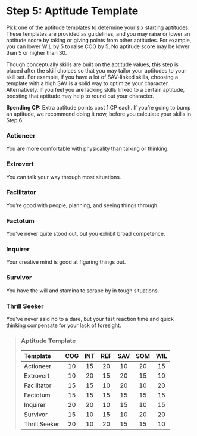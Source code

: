# Step 5: Aptitude Template

Pick one of the aptitude templates to determine your six starting [aptitudes](01-character-stats.md#aptitudes). These templates are provided as guidelines, and you may raise or lower an aptitude score by taking or giving points from other aptitudes. For example, you can lower WIL by 5 to raise COG by 5. No aptitude score may be lower than 5 or higher than 30.

Though conceptually skills are built on the aptitude values, this step is placed after the skill choices so that you may tailor your aptitudes to your skill set. For example, if you have a lot of SAV-linked skills, choosing a template with a high SAV is a solid way to optimize your character. Alternatively, if you feel you are lacking skills linked to a certain aptitude, boosting that aptitude may help to round out your character.

**Spending CP:** Extra aptitude points cost 1&nbsp;CP each. If you’re going to bump an aptitude, we recommend doing it now, before you calculate your skills in Step 6.

<!--sorted-->
### Actioneer

You are more comfortable with physicality than talking or thinking.

### Extrovert

You can talk your way through most situations.

### Facilitator

You’re good with people, planning, and seeing things through.

### Factotum

You’ve never quite stood out, but you exhibit broad competence.

### Inquirer

Your creative mind is good at figuring things out.

### Survivor

You have the will and stamina to scrape by in tough situations.

### Thrill Seeker

You’ve never said no to a dare, but your fast reaction time and quick thinking compensate for your lack of foresight.

<!--end-sort-->

<blockquote class="table">

### Aptitude Template

<!--sorted-->
| Template      | COG | INT | REF | SAV | SOM | WIL |
| :------------ | :-: | :-: | :-: | :-: | :-: | :-: |
| Actioneer     | 10  | 15  | 20  | 10  | 20  | 15  |
| Extrovert     | 10  | 20  | 15  | 20  | 15  | 10  |
| Facilitator   | 15  | 15  | 10  | 20  | 10  | 20  |
| Factotum      | 15  | 15  | 15  | 15  | 15  | 15  |
| Inquirer      | 20  | 20  | 10  | 15  | 10  | 15  |
| Survivor      | 15  | 10  | 15  | 10  | 20  | 20  |
| Thrill Seeker | 20  | 10  | 20  | 15  | 15  | 10  |
<!--end-sort-->

</blockquote>
